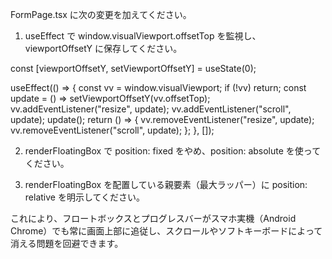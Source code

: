FormPage.tsx に次の変更を加えてください。

1. useEffect で window.visualViewport.offsetTop を監視し、viewportOffsetY に保存してください。

const [viewportOffsetY, setViewportOffsetY] = useState(0);

useEffect(() => {
  const vv = window.visualViewport;
  if (!vv) return;
  const update = () => setViewportOffsetY(vv.offsetTop);
  vv.addEventListener("resize", update);
  vv.addEventListener("scroll", update);
  update();
  return () => {
    vv.removeEventListener("resize", update);
    vv.removeEventListener("scroll", update);
  };
}, []);

2. renderFloatingBox で position: fixed をやめ、position: absolute を使ってください。

<div
  className="absolute left-0 right-0 z-50"
  style={{ top: `${viewportOffsetY + 8}px` }}
>

3. renderFloatingBox を配置している親要素（最大ラッパー）に position: relative を明示してください。

<div className="relative max-w-md mx-auto bg-white shadow-lg rounded-lg md:max-w-5xl overflow-visible">

これにより、フロートボックスとプログレスバーがスマホ実機（Android Chrome）でも常に画面上部に追従し、スクロールやソフトキーボードによって消える問題を回避できます。
